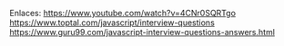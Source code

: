 Enlaces:
https://www.youtube.com/watch?v=4CNr0SQRTgo
https://www.toptal.com/javascript/interview-questions
https://www.guru99.com/javascript-interview-questions-answers.html 

